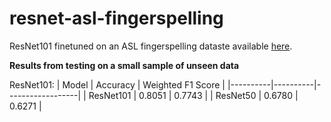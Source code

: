 # resnet-asl-fingerspelling
ResNet101 finetuned on an ASL fingerspelling dataste available [here](https://huggingface.co/aalof/resnet101-asl-fingerspelling).



**Results from testing on a small sample of unseen data**

ResNet101:
| Model    | Accuracy | Weighted F1 Score |
|----------|----------|------------------|
| ResNet101 | 0.8051  | 0.7743           |
| ResNet50  | 0.6780  | 0.6271           |

